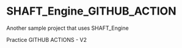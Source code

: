 # SHAFT_Engine_GITHUB_ACTION
Another sample project that uses SHAFT_Engine

Practice GITHUB ACTIONS - V2
